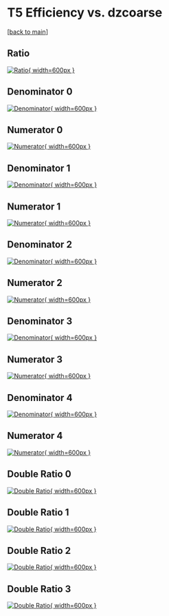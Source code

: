 # T5 Efficiency vs. dzcoarse

[[back to main](./)]



## Ratio

[![Ratio](../mtv/var/T5_vtr_321_0_eff_dzcoarse.png){ width=600px }](../mtv/var/T5_vtr_321_0_eff_dzcoarse.pdf)

## Denominator 0

[![Denominator](../mtv/den/T5_vtr_321_0_eff_dzcoarse_den0.png){ width=600px }](../mtv/den/T5_vtr_321_0_eff_dzcoarse_den0.pdf)

## Numerator 0

[![Numerator](../mtv/num/T5_vtr_321_0_eff_dzcoarse_num0.png){ width=600px }](../mtv/num/T5_vtr_321_0_eff_dzcoarse_num0.pdf)

## Denominator 1

[![Denominator](../mtv/den/T5_vtr_321_0_eff_dzcoarse_den1.png){ width=600px }](../mtv/den/T5_vtr_321_0_eff_dzcoarse_den1.pdf)

## Numerator 1

[![Numerator](../mtv/num/T5_vtr_321_0_eff_dzcoarse_num1.png){ width=600px }](../mtv/num/T5_vtr_321_0_eff_dzcoarse_num1.pdf)

## Denominator 2

[![Denominator](../mtv/den/T5_vtr_321_0_eff_dzcoarse_den2.png){ width=600px }](../mtv/den/T5_vtr_321_0_eff_dzcoarse_den2.pdf)

## Numerator 2

[![Numerator](../mtv/num/T5_vtr_321_0_eff_dzcoarse_num2.png){ width=600px }](../mtv/num/T5_vtr_321_0_eff_dzcoarse_num2.pdf)

## Denominator 3

[![Denominator](../mtv/den/T5_vtr_321_0_eff_dzcoarse_den3.png){ width=600px }](../mtv/den/T5_vtr_321_0_eff_dzcoarse_den3.pdf)

## Numerator 3

[![Numerator](../mtv/num/T5_vtr_321_0_eff_dzcoarse_num3.png){ width=600px }](../mtv/num/T5_vtr_321_0_eff_dzcoarse_num3.pdf)

## Denominator 4

[![Denominator](../mtv/den/T5_vtr_321_0_eff_dzcoarse_den4.png){ width=600px }](../mtv/den/T5_vtr_321_0_eff_dzcoarse_den4.pdf)

## Numerator 4

[![Numerator](../mtv/num/T5_vtr_321_0_eff_dzcoarse_num4.png){ width=600px }](../mtv/num/T5_vtr_321_0_eff_dzcoarse_num4.pdf)

## Double Ratio 0

[![Double Ratio](../mtv/ratio/T5_vtr_321_0_eff_dzcoarse_ratio0.png){ width=600px }](../mtv/ratio/T5_vtr_321_0_eff_dzcoarse_ratio0.pdf)

## Double Ratio 1

[![Double Ratio](../mtv/ratio/T5_vtr_321_0_eff_dzcoarse_ratio1.png){ width=600px }](../mtv/ratio/T5_vtr_321_0_eff_dzcoarse_ratio1.pdf)

## Double Ratio 2

[![Double Ratio](../mtv/ratio/T5_vtr_321_0_eff_dzcoarse_ratio2.png){ width=600px }](../mtv/ratio/T5_vtr_321_0_eff_dzcoarse_ratio2.pdf)

## Double Ratio 3

[![Double Ratio](../mtv/ratio/T5_vtr_321_0_eff_dzcoarse_ratio3.png){ width=600px }](../mtv/ratio/T5_vtr_321_0_eff_dzcoarse_ratio3.pdf)

